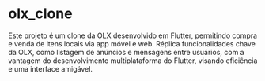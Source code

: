 # olx_clone
Este projeto é um clone da OLX desenvolvido em Flutter, permitindo compra e venda de itens locais via app móvel e web. Réplica funcionalidades chave da OLX, como listagem de anúncios e mensagens entre usuários, com a vantagem do desenvolvimento multiplataforma do Flutter, visando eficiência e uma interface amigável.
